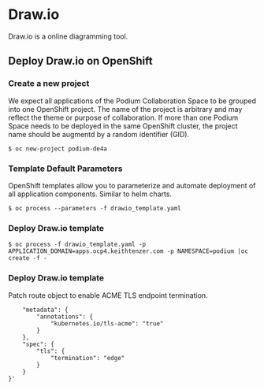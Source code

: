 # Draw.io
Draw.io is a online diagramming tool.

## Deploy Draw.io on OpenShift


### Create a new project

We expect all applications of the Podium Collaboration Space to be grouped into one OpenShift project. The name of the project is arbitrary and may reflect the theme or purpose of collaboration. If more than one Podium Space needs to be deployed in the same OpenShift cluster, the project name should be augmentd by a random identifier (GID).

```$ oc new-project podium-de4a```

### Template Default Parameters
OpenShift templates allow you to parameterize and automate deployment of all application components. Similar to helm charts.

```$ oc process --parameters -f drawio_template.yaml```

### Deploy Draw.io template

```$ oc process -f drawio_template.yaml -p APPLICATION_DOMAIN=apps.ocp4.keithtenzer.com -p NAMESPACE=podium |oc create -f -```

### Deploy Draw.io template

Patch route object to enable ACME TLS endpoint termination.

```$ oc patch route drawio -p '{
    "metadata": {
        "annotations": {
            "kubernetes.io/tls-acme": "true"
        }
    },
    "spec": {
        "tls": {
            "termination": "edge"
        }
    }
}'
```

